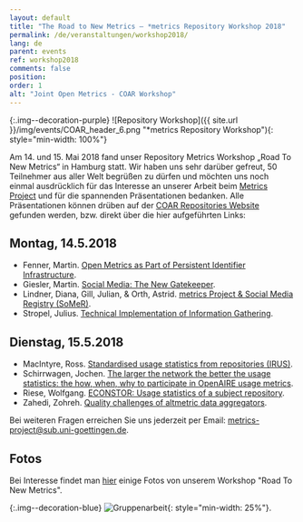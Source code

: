 ```yaml
---
layout: default
title: "The Road to New Metrics – *metrics Repository Workshop 2018"
permalink: /de/veranstaltungen/workshop2018/
lang: de
parent: events
ref: workshop2018
comments: false
position:
order: 1
alt: "Joint Open Metrics - COAR Workshop"
---
```


<!-- Start editing content here-->

{:.img--decoration-purple}
![Repository Workshop]({{ site.url }}/img/events/COAR_header_6.png "*metrics Repository Workshop"){: style="min-width: 100%"}

Am 14. und 15. Mai 2018 fand unser Repository Metrics Workshop „Road To New Metrics“ in Hamburg statt. Wir haben uns sehr darüber gefreut, 50 Teilnehmer aus aller Welt begrüßen zu dürfen und möchten uns noch einmal ausdrücklich für das Interesse an unserer Arbeit beim [Metrics Project](https://metrics-project.net/index.html) und für die spannenden Präsentationen bedanken. Alle Präsentationen können drüben auf der [COAR Repositories Website](https://www.coar-repositories.org/community/coar-annual-meeting-2018/programme/) gefunden werden, bzw. direkt über die hier aufgeführten Links:

## Montag, 14.5.2018
- Fenner, Martin. [Open Metrics as Part of Persistent Identifier Infrastructure](http://doi.org/10.5281/zenodo.1250026).
- Giesler, Martin. [Social Media: The New Gatekeeper](http://doi.org/10.5281/zenodo.1250028).
- Lindner, Diana, Gill, Julian, & Orth, Astrid. [metrics Project & Social Media Registry (SoMeR)](http://doi.org/10.5281/zenodo.1250032).
- Stropel, Julius. [Technical Implementation of Information Gathering](http://doi.org/10.5281/zenodo.1250034).

## Dienstag, 15.5.2018
- MacIntyre, Ross. [Standardised usage statistics from repositories (IRUS)](http://doi.org/10.5281/zenodo.1250036).
- Schirrwagen, Jochen. [The larger the network the better the usage statistics: the how, when, why to participate in OpenAIRE usage metrics](http://doi.org/10.5281/zenodo.1250038).
- Riese, Wolfgang. [ECONSTOR: Usage statistics of a subject repository](http://doi.org/10.5281/zenodo.1250040).
- Zahedi, Zohreh. [Quality challenges of altmetric data aggregators](http://doi.org/10.5281/zenodo.1250042).

Bei weiteren Fragen erreichen Sie uns jederzeit per Email: metrics-project@sub.uni-goettingen.de.

## Fotos
Bei Interesse findet man [hier](https://metrics-project.net/en/news/2018-06-06-road-to-new-metrics-pictures) einige Fotos von unserem Workshop "Road To New Metrics".

{:.img--decoration-blue}
![Gruppenarbeit](https://metrics-project.net/img/events/6-Groupwork-AstridOrth.jpg){: style="min-width: 25%"}.
